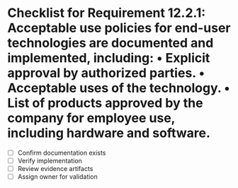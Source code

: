 # Checklist for Requirement 12.2.1: Acceptable use policies for end-user technologies are documented and implemented, including: • Explicit approval by authorized parties. • Acceptable uses of the technology. • List of products approved by the company for employee use, including hardware and software.

- [ ] Confirm documentation exists
- [ ] Verify implementation
- [ ] Review evidence artifacts
- [ ] Assign owner for validation
